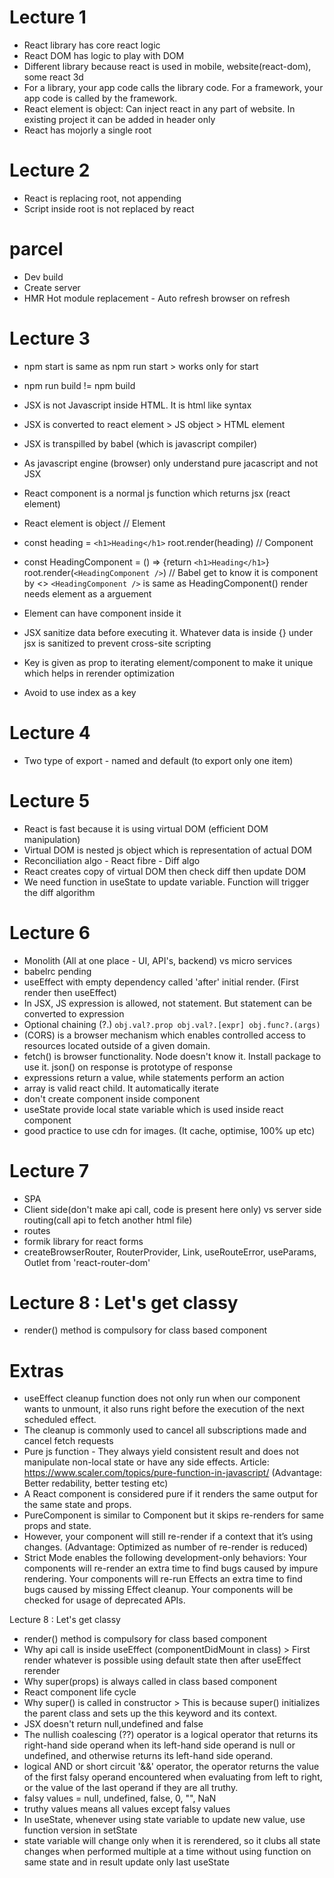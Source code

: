 # Lecture 1

- React library has core react logic
- React DOM has logic to play with DOM
- Different library because react is used in mobile, website(react-dom), some react 3d
- For a library, your app code calls the library code. For a framework, your app code is called by the framework.
- React element is object: Can inject react in any part of website. In existing project it can be added in header only
- React has mojorly a single root

# Lecture 2

- React is replacing root, not appending
- Script inside root is not replaced by react

# parcel

- Dev build
- Create server
- HMR Hot module replacement - Auto refresh browser on refresh

# Lecture 3

- npm start is same as npm run start > works only for start
- npm run build != npm build

- JSX is not Javascript inside HTML. It is html like syntax
- JSX is converted to react element > JS object > HTML element
- JSX is transpilled by babel (which is javascript compiler)
- As javascript engine (browser) only understand pure jacascript and not JSX

- React component is a normal js function which returns jsx (react element)
- React element is object
  // Element
- const heading = `<h1>Heading</h1>`
  root.render(heading)
  // Component
- const HeadingComponent = () => {return `<h1>Heading</h1>`}
  root.render(`<HeadingComponent />`) // Babel get to know it is component by <>
  `<HeadingComponent />` is same as HeadingComponent()
  render needs element as a arguement

- Element can have component inside it
- JSX sanitize data before executing it. Whatever data is inside {} under jsx is sanitized to prevent cross-site scripting
- Key is given as prop to iterating element/component to make it unique which helps in rerender optimization
- Avoid to use index as a key

# Lecture 4

- Two type of export - named and default (to export only one item)

# Lecture 5

- React is fast because it is using virtual DOM (efficient DOM manipulation)
- Virtual DOM is nested js object which is representation of actual DOM
- Reconciliation algo - React fibre - Diff algo
- React creates copy of virtual DOM then check diff then update DOM
- We need function in useState to update variable. Function will trigger the diff algorithm

# Lecture 6

- Monolith (All at one place - UI, API's, backend) vs micro services
- babelrc pending
- useEffect with empty dependency called 'after' initial render. (First render then useEffect)
- In JSX, JS expression is allowed, not statement. But statement can be converted to expression
- Optional chaining (?.) `obj.val?.prop
obj.val?.[expr]
obj.func?.(args)`
- (CORS) is a browser mechanism which enables controlled access to resources located outside of a given domain.
- fetch() is browser functionality. Node doesn't know it. Install package to use it. json() on response is prototype of response
- expressions return a value, while statements perform an action
- array is valid react child. It automatically iterate
- don't create component inside component
- useState provide local state variable which is used inside react component
- good practice to use cdn for images. (It cache, optimise, 100% up etc)

# Lecture 7

- SPA
- Client side(don't make api call, code is present here only) vs server side routing(call api to fetch another html file)
- routes
- formik library for react forms
- createBrowserRouter, RouterProvider, Link, useRouteError, useParams, Outlet from 'react-router-dom'

# Lecture 8 : Let's get classy

- render() method is compulsory for class based component

# Extras

- useEffect cleanup function does not only run when our component wants to unmount, it also runs right before the execution of the next scheduled effect.
- The cleanup is commonly used to cancel all subscriptions made and cancel fetch requests
- Pure js function - They always yield consistent result and does not manipulate non-local state or have any side effects. Article: https://www.scaler.com/topics/pure-function-in-javascript/
  (Advantage: Better redability, better testing etc)
- A React component is considered pure if it renders the same output for the same state and props.
- PureComponent is similar to Component but it skips re-renders for same props and state.
- However, your component will still re-render if a context that it’s using changes.
  (Advantage: Optimized as number of re-render is reduced)
- Strict Mode enables the following development-only behaviors:
  Your components will re-render an extra time to find bugs caused by impure rendering.
  Your components will re-run Effects an extra time to find bugs caused by missing Effect cleanup.
  Your components will be checked for usage of deprecated APIs.

Lecture 8 : Let's get classy

- render() method is compulsory for class based component
- Why api call is inside useEffect (componentDidMount in class) > First render whatever is possible using default state then after useEffect rerender
- Why super(props) is always called in class based component
- React component life cycle
- Why super() is called in constructor > This is because super() initializes the parent class and sets up the this keyword and its context.
- JSX doesn't return null,undefined and false
- The nullish coalescing (??) operator is a logical operator that returns its right-hand side operand when its left-hand side operand is null or undefined, and otherwise returns its left-hand side operand.
- logical AND or short circuit '&&' operator, the operator returns the value of the first falsy operand encountered when evaluating from left to right, or the value of the last operand if they are all truthy.
- falsy values = null, undefined, false, 0, "", NaN
- truthy values means all values except falsy values
- In useState, whenever using state variable to update new value, use function version in setState
- state variable will change only when it is rerendered, so it clubs all state changes when performed multiple at a time without using function on same state and in result update only last useState
